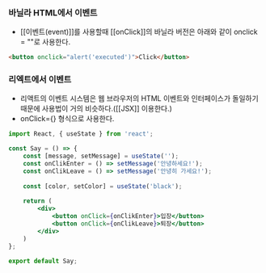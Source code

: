 

### 바닐라 HTML에서 이벤트

- [[이벤트(event)]]를 사용할때 [[onClick]]의 바닐라 버전은 아래와 같이 onclick = ""로 사용한다.
```html
<button onclick="alert('executed')">Click</button>
```


### 리엑트에서 이벤트
- 리액트의 이벤트 시스템은 웹 브라우저의 HTML 이벤트와 인터페이스가 돌일하기 때문에 사용법이 거의 비슷하다.([[JSX]] 이용한다.)
- onClick={} 형식으로 사용한다.

```jsx
import React, { useState } from 'react';

const Say = () => {
	const [message, setMessage] = useState('');
	const onClikEnter = () => setMessage('안녕하세요!');
	const onClikLeave = () => setMessage('안녕히 가세요!');
	
	const [color, setColor] = useState('black');
	
	return (
		<div>
			<button onClick={onClikEnter}>입장</button>
			<button onClick={onClikLeave}>퇴장</button>
		</div>
	)
};

export default Say;
```